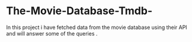 # The-Movie-Database-Tmdb-
In this project i have fetched data from the movie database using their API and will answer some of the queries .
